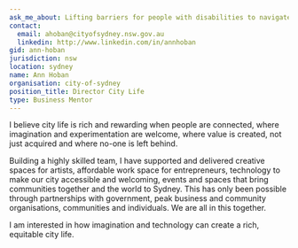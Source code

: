 ```yaml
---
ask_me_about: Lifting barriers for people with disabilities to navigate the city.
contact:
  email: ahoban@cityofsydney.nsw.gov.au
  linkedin: http://www.linkedin.com/in/annhoban
gid: ann-hoban
jurisdiction: nsw
location: sydney
name: Ann Hoban
organisation: city-of-sydney
position_title: Director City Life
type: Business Mentor
---
```


I believe city life is rich and rewarding when people are connected, where imagination and experimentation are welcome, where value is created, not just acquired and where no-one is left behind. 

 Building a highly skilled team, I have supported and delivered creative spaces for artists, affordable work space for entrepreneurs, technology to make our city accessible and welcoming, events and spaces that bring communities together and the world to Sydney. This has only been possible through partnerships with government, peak business and community organisations, communities and individuals. We are all in this together. 

 I am interested in how imagination and technology can create a rich, equitable city life.